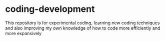 # coding-development

This repository is for experimental coding, learning new coding techniques and also improving my own knowledge of how to code more efficiently and more expansively 
